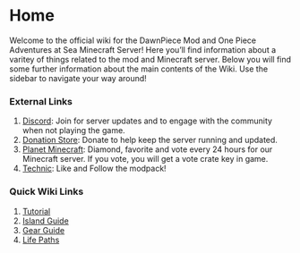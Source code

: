# Home

Welcome to the official wiki for the DawnPiece Mod and One Piece Adventures at Sea Minecraft Server! Here you’ll find information about a varitey of things related to the mod and Minecraft server. Below you will find some further information about the main contents of the Wiki. Use the sidebar to navigate your way around!

### External Links

1. [Discord](https://discord.gg/c4sHKmZAre): Join for server updates and to engage with the community when not playing the game.
2. [Donation Store](https://adventures-at-sea.tebex.io/): Donate to help keep the server running and updated.
3. [Planet Minecraft](https://www.planetminecraft.com/server/one-piece-adventures-at-sea-6697662/): Diamond, favorite and vote every 24 hours for our Minecraft server. If you vote, you will get a vote crate key in game.
4. [Technic](https://www.technicpack.net/modpack/craft-piece-online-one-piece.1915511): Like and Follow the modpack!

### Quick Wiki Links

1. [Tutorial](General/Tutorial.md)
2. [Island Guide](Islands/Overview.md)
3. [Gear Guide](Gear/Overview.md)
4. [Life Paths](Ranks/Overview.md)

